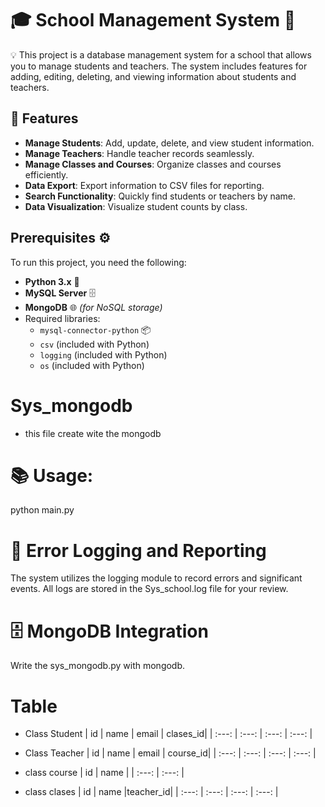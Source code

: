 # 🎓 School Management System 🏫

 💡 This project is a database management system for a school that allows you to manage students and teachers. The system includes features for adding, editing, deleting, and viewing information about students and teachers.

## 🚀 Features

- **Manage Students**: Add, update, delete, and view student information.
- **Manage Teachers**: Handle teacher records seamlessly.
- **Manage Classes and Courses**: Organize classes and courses efficiently.
- **Data Export**: Export information to CSV files for reporting.
- **Search Functionality**: Quickly find students or teachers by name.
- **Data Visualization**: Visualize student counts by class.

## Prerequisites ⚙️

To run this project, you need the following:

- **Python 3.x** 🐍
- **MySQL Server** 🗄️
- **MongoDB** 🌐 *(for NoSQL storage)*
- Required libraries:
  - `mysql-connector-python` 📦
  - `csv` (included with Python)
  - `logging` (included with Python)
  - `os` (included with Python)

#  Sys_mongodb 
- this file create wite the mongodb

#  📚 Usage:
python main.py

# 📜 Error Logging and Reporting
The system utilizes the logging module to record errors and significant events. All logs are stored in the Sys_school.log file for your review.

# 🗄️ MongoDB Integration
Write the sys_mongodb.py with mongodb.

# Table 
- Class Student 
| id | name | email | clases_id|
| :---: | :---: | :---: | :---: |

- Class Teacher
| id | name | email | course_id|
| :---: | :---: | :---: | :---: |

- class course
| id | name |
| :---: | :---: | 

- class clases
| id | name |teacher_id|
| :---: | :---: | :---: | :---: |




